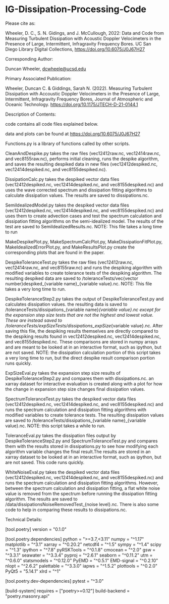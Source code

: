 # IG-Dissipation-Processing-Code
Please cite as:

Wheeler, D. C., S. N. Gidings, and J. McCullough, 2022: Data and Code from Measuring Turbulent Dissipation with Acoustic Doppler Velocimeters in the Presence of Large, Intermittent, Infragravity Frequency Bores. UC San Diego Library Digital Collections, https://doi.org/10.6075/J0J67H27



Corresponding Author:

Duncan Wheeler, dcwheele@ucsd.edu



Primary Associated Publication:

Wheeler, Duncan C. & Giddings, Sarah N. (2022). Measuring Turbulent Dissipation with Accoustic Doppler Velocimeters in the Presence of Large, Intermittent, Infragravity Frequency Bores, Journal of Atmospheric and Oceanic Technology. https://doi.org/10.1175/JTECH-D-21-0144.1



Description of Contents:

code contains all code files explained below.

data and plots can be found at https://doi.org/10.6075/J0J67H27

Functions.py is a library of functions called by other scripts.

CleanAndDespike.py takes the raw files (vec12412raw.nc, vec12414raw.nc, and vec8155raw.nc), performs initial cleaning, runs the despike algorithm, and saves the resulting despiked data in new files (vec12412despiked.nc, vec12414despiked.nc, and vec8155despiked.nc).

DissipationCalc.py takes the despiked vector data files (vec12412despiked.nc, vec12414despiked.nc, and vec8155despiked.nc) and uses the wave corrected spectrum and dissipation fitting algorithms to calculate dissipation values.  The results are saved to dissipations.nc.

SemiIdealizedModel.py takes the despiked vector data files (vec12412despiked.nc, vec12414despiked.nc, and vec8155despiked.nc) and uses them to create advection cases and test the spectrum calculation and dissipation fitting algorithms on the semi-idealized model. The results of the test are saved to SemiIdealizedResults.nc. NOTE: This file takes a long time to run

MakeDespikePlot.py, MakeSpectrumCalcPlot.py, MakeDissipationFitPlot.py, MakeIdealizedErrorPlot.py, and MakeResultsPlot.py create the corresponding plots that are found in the paper.

DespikeToleranceTest.py takes the raw files (vec12412raw.nc, vec12414raw.nc, and vec8155raw.nc) and runs the despiking algorithm with modified variables to create tolerance tests of the despiking algorithm.  The resulting despiked data are saved to /toleranceTests/vec{vector number}despiked_{variable name}_{variable value}.nc.  NOTE: This file takes a very long time to run.

DespikeToleranceStep2.py takes the output of DespikeToleranceTest.py and calculates dissipation values. the resulting data is saved to /toleranceTests/dissipations_{variable name}_{variable value}.nc except for the expansion step size tests that are not the highest and lowest value. These are instead saved to /toleranceTests/expSizeTests/dissipations_expSize_{variable value}.nc. After saving this file, the despiking results themselves are directly compared to the despiking results found in vec12412despiked.nc, vec12414despiked.nc, and vec8155despiked.nc. These comparisons are stored in numpy arrays and are meant to be looked at in an interactive format, such as ipython, but are not saved.  NOTE: the dissipation calculation portion of this script takes a very long time to run, but the direct despike result comparison portion runs quickly.

ExpSizeEval.py takes the expansion step size results of DespikeToleranceStep2.py and compares them with dissipations.nc. an xarray dataset for interactive evaluation is created along with a plot for how the change in expansion step size changes final dissipation values.

SpectrumToleranceTest.py takes the despiked vector data files (vec12412despiked.nc, vec12414despiked.nc, and vec8155despiked.nc) and runs the spectrum calculation and dissipation fitting algorithms with modified variables to create tolerance tests. The resulting dissipation values are saved to /toleranceTests/dissipations_{variable name}_{variable value}.nc. NOTE: this script takes a while to run.

ToleranceEval.py takes the dissipation files output by DespikeToleranceStep2.py and SpectrumToleranceTest.py and compares them with the results stored in dissipations.py to see how modifying each algorithm variable changes the final result.The results are stored in an xarray dataset to be looked at in an interactive format, such as ipython, but are not saved. This code runs quickly.

WhiteNoiseEval.py takes the despiked vector data files (vec12412despiked.nc, vec12414despiked.nc, and vec8155despiked.nc) and runs the spectrum calculation and dissipation fitting algorithms. However, between the spectrum calculation and dissipation fitting, a flat white noise value is removed from the spectrum before running the dissipation fitting algorithm.  The results are saved to /data/dissipationsNoiseRemovedTest_{noise level}.nc. There is also some code to help in comparing these results to dissipations.nc.



Technical Details:

[tool.poetry]
version = "0.1.0"

[tool.poetry.dependencies]
python = ">=3.7,<3.11"
numpy = "^1.17"
matplotlib = "^3.1"
xarray = "^0.20.2"
netcdf4 = "^1.5"
sympy = "^1.4"
scipy = "^1.3"
ipython = "^7.8"
pyRSKTools = "^0.1.8"
cmocean = "^2.0"
gsw = "^3.3.1"
seawater = "^3.3.4"
pyproj = "^2.6.1"
seaborn = "^0.11.2"
utm = "^0.6.0"
statsmodels = "^0.12.0"
PyEMD = "^0.5.1"
EMD-signal = "^0.2.10"
nlopt = "^2.6.2"
palettable = "^3.3.0"
iapws = "^1.5.2"
plottools = "^0.2.0"
PyQt5 = "5.14.1"
xlrd = "^1"

[tool.poetry.dev-dependencies]
pytest = "^3.0"

[build-system]
requires = ["poetry>=0.12"]
build-backend = "poetry.masonry.api"
